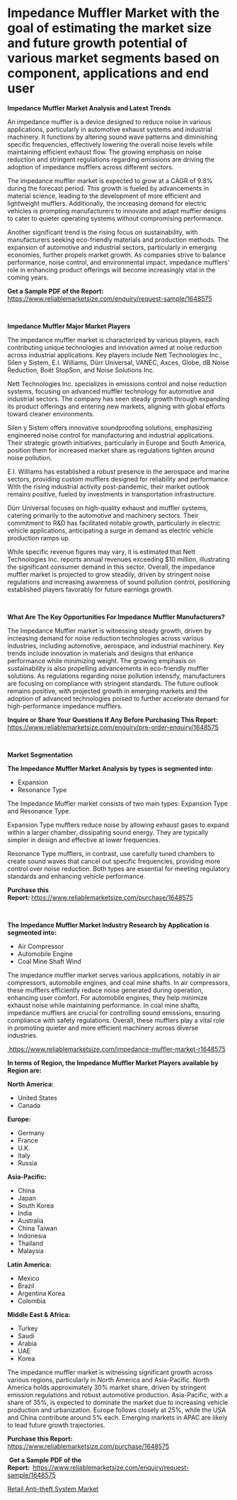 <p><h1>Impedance Muffler Market with the goal of estimating the market size and future growth potential of various market segments based on component, applications and end user</h1></p><p><strong>Impedance Muffler Market Analysis and Latest Trends</strong></p>
<p><p>An impedance muffler is a device designed to reduce noise in various applications, particularly in automotive exhaust systems and industrial machinery. It functions by altering sound wave patterns and diminishing specific frequencies, effectively lowering the overall noise levels while maintaining efficient exhaust flow. The growing emphasis on noise reduction and stringent regulations regarding emissions are driving the adoption of impedance mufflers across different sectors.</p><p>The impedance muffler market is expected to grow at a CAGR of 9.8% during the forecast period. This growth is fueled by advancements in material science, leading to the development of more efficient and lightweight mufflers. Additionally, the increasing demand for electric vehicles is prompting manufacturers to innovate and adapt muffler designs to cater to quieter operating systems without compromising performance.</p><p>Another significant trend is the rising focus on sustainability, with manufacturers seeking eco-friendly materials and production methods. The expansion of automotive and industrial sectors, particularly in emerging economies, further propels market growth. As companies strive to balance performance, noise control, and environmental impact, impedance mufflers' role in enhancing product offerings will become increasingly vital in the coming years.</p></p>
<p><strong>Get a Sample PDF of the Report:&nbsp;</strong> <a href="https://www.reliablemarketsize.com/enquiry/request-sample/1648575?utm_campaign=1991&utm_medium=2&utm_source=Github&utm_content=ia&utm_term=29122024&utm_id=impedance-muffler">https://www.reliablemarketsize.com/enquiry/request-sample/1648575</a></p>
<p>&nbsp;</p>
<p><strong>Impedance Muffler Major Market Players</strong></p>
<p><p>The impedance muffler market is characterized by various players, each contributing unique technologies and innovation aimed at noise reduction across industrial applications. Key players include Nett Technologies Inc., Silen y Sistem, E.I. Williams, Dürr Universal, VANEC, Axces, Globe, dB Noise Reduction, Boët StopSon, and Noise Solutions Inc.</p><p>Nett Technologies Inc. specializes in emissions control and noise reduction systems, focusing on advanced muffler technology for automotive and industrial sectors. The company has seen steady growth through expanding its product offerings and entering new markets, aligning with global efforts toward cleaner environments.</p><p>Silen y Sistem offers innovative soundproofing solutions, emphasizing engineered noise control for manufacturing and industrial applications. Their strategic growth initiatives, particularly in Europe and South America, position them for increased market share as regulations tighten around noise pollution.</p><p>E.I. Williams has established a robust presence in the aerospace and marine sectors, providing custom mufflers designed for reliability and performance. With the rising industrial activity post-pandemic, their market outlook remains positive, fueled by investments in transportation infrastructure.</p><p>Dürr Universal focuses on high-quality exhaust and muffler systems, catering primarily to the automotive and machinery sectors. Their commitment to R&D has facilitated notable growth, particularly in electric vehicle applications, anticipating a surge in demand as electric vehicle production ramps up.</p><p>While specific revenue figures may vary, it is estimated that Nett Technologies Inc. reports annual revenues exceeding $10 million, illustrating the significant consumer demand in this sector. Overall, the impedance muffler market is projected to grow steadily, driven by stringent noise regulations and increasing awareness of sound pollution control, positioning established players favorably for future earnings growth.</p></p>
<p>&nbsp;</p>
<p><strong>What Are The Key Opportunities For Impedance Muffler Manufacturers?</strong></p>
<p><p>The Impedance Muffler market is witnessing steady growth, driven by increasing demand for noise reduction technologies across various industries, including automotive, aerospace, and industrial machinery. Key trends include innovation in materials and designs that enhance performance while minimizing weight. The growing emphasis on sustainability is also propelling advancements in eco-friendly muffler solutions. As regulations regarding noise pollution intensify, manufacturers are focusing on compliance with stringent standards. The future outlook remains positive, with projected growth in emerging markets and the adoption of advanced technologies poised to further accelerate demand for high-performance impedance mufflers.</p></p>
<p><strong>Inquire or Share Your Questions If Any Before Purchasing This Report:</strong> <a href="https://www.reliablemarketsize.com/enquiry/pre-order-enquiry/1648575?utm_campaign=1991&utm_medium=2&utm_source=Github&utm_content=ia&utm_term=29122024&utm_id=impedance-muffler">https://www.reliablemarketsize.com/enquiry/pre-order-enquiry/1648575</a></p>
<p>&nbsp;</p>
<p><strong>Market Segmentation</strong></p>
<p><strong>The Impedance Muffler Market Analysis by types is segmented into:</strong></p>
<p><ul><li>Expansion</li><li>Resonance Type</li></ul></p>
<p><p>The Impedance Muffler market consists of two main types: Expansion Type and Resonance Type. </p><p>Expansion Type mufflers reduce noise by allowing exhaust gases to expand within a larger chamber, dissipating sound energy. They are typically simpler in design and effective at lower frequencies. </p><p>Resonance Type mufflers, in contrast, use carefully tuned chambers to create sound waves that cancel out specific frequencies, providing more control over noise reduction. Both types are essential for meeting regulatory standards and enhancing vehicle performance.</p></p>
<p><strong>Purchase this Report:&nbsp;</strong><a href="https://www.reliablemarketsize.com/purchase/1648575?utm_campaign=1991&utm_medium=2&utm_source=Github&utm_content=ia&utm_term=29122024&utm_id=impedance-muffler">https://www.reliablemarketsize.com/purchase/1648575</a></p>
<p>&nbsp;</p>
<p><strong>The Impedance Muffler Market Industry Research by Application is segmented into:</strong></p>
<p><ul><li>Air Compressor</li><li>Automobile Engine</li><li>Coal Mine Shaft Wind</li></ul></p>
<p><p>The impedance muffler market serves various applications, notably in air compressors, automobile engines, and coal mine shafts. In air compressors, these mufflers efficiently reduce noise generated during operation, enhancing user comfort. For automobile engines, they help minimize exhaust noise while maintaining performance. In coal mine shafts, impedance mufflers are crucial for controlling sound emissions, ensuring compliance with safety regulations. Overall, these mufflers play a vital role in promoting quieter and more efficient machinery across diverse industries.</p></p>
<p><a href="https://www.reliablemarketsize.com/impedance-muffler-market-r1648575?utm_campaign=1991&utm_medium=2&utm_source=Github&utm_content=ia&utm_term=29122024&utm_id=impedance-muffler">&nbsp;https://www.reliablemarketsize.com/impedance-muffler-market-r1648575</a></p>
<p><strong>In terms of Region, the Impedance Muffler Market Players available by Region are:</strong></p>
<p>
    <p> <strong> North America: </strong>
        <ul>
            <li>United States</li>
            <li>Canada</li>
        </ul>
        </p> 
    <p> <strong> Europe: </strong>
        <ul>
            <li>Germany</li>
            <li>France</li>
            <li>U.K.</li>
            <li>Italy</li>
            <li>Russia</li>
        </ul>
        </p> 
    <p> <strong> Asia-Pacific: </strong>
        <ul>
            <li>China</li>
            <li>Japan</li>
            <li>South Korea</li>
            <li>India</li>
            <li>Australia</li>
            <li>China Taiwan</li>
            <li>Indonesia</li>
            <li>Thailand</li>
            <li>Malaysia</li>
        </ul>
        </p> 
    <p> <strong> Latin America: </strong>
        <ul>
            <li>Mexico</li>
            <li>Brazil</li>
            <li>Argentina Korea</li>
            <li>Colombia</li>
        </ul>
        </p> 
    <p> <strong> Middle East & Africa: </strong>
        <ul>
            <li>Turkey</li>
            <li>Saudi</li>
            <li>Arabia</li>
            <li>UAE</li>
            <li>Korea</li>
        </ul>
    </p>
    </p>
<p><p>The impedance muffler market is witnessing significant growth across various regions, particularly in North America and Asia-Pacific. North America holds approximately 30% market share, driven by stringent emission regulations and robust automotive production. Asia-Pacific, with a share of 35%, is expected to dominate the market due to increasing vehicle production and urbanization. Europe follows closely at 25%, while the USA and China contribute around 5% each. Emerging markets in APAC are likely to lead future growth trajectories.</p></p>
<p><strong>Purchase this Report: </strong><a href="https://www.reliablemarketsize.com/purchase/1648575?utm_campaign=1991&utm_medium=2&utm_source=Github&utm_content=ia&utm_term=29122024&utm_id=impedance-muffler">https://www.reliablemarketsize.com/purchase/1648575</a></p>
<p>&nbsp;<strong>Get a Sample PDF of the Report:&nbsp;&nbsp;</strong><a href="https://www.reliablemarketsize.com/enquiry/request-sample/1648575?utm_campaign=1991&utm_medium=2&utm_source=Github&utm_content=ia&utm_term=29122024&utm_id=impedance-muffler">https://www.reliablemarketsize.com/enquiry/request-sample/1648575</a></p>
<p><strong></strong></p>
<p><p><a href="https://github.com/YashRP12/Market-Research-Report-List-6/blob/main/retail-anti-theft-system-market.md?utm_campaign=1991&utm_medium=2&utm_source=Github&utm_content=ia&utm_term=29122024&utm_id=impedance-muffler">Retail Anti-theft System Market</a></p></p>